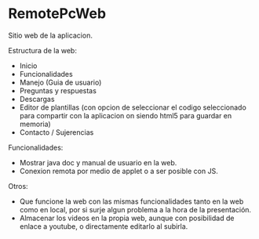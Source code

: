 RemotePcWeb
===========

Sitio web de la aplicacion.

Estructura de la web:
 - Inicio
 - Funcionalidades
 - Manejo (Guia de usuario)
 - Preguntas y respuestas
 - Descargas
 - Editor de plantillas (con opcion de seleccionar el codigo seleccionado para compartir con la aplicacion on siendo html5 para guardar en memoria)
 - Contacto / Sujerencias

Funcionalidades:
 - Mostrar java doc y manual de usuario en la web.
 - Conexion remota por medio de applet o a ser posible con JS.

Otros:
 - Que funcione la web con las mismas funcionalidades tanto en la web como en local, por si surje algun problema a la hora     de la presentación.
 - Almacenar los videos en la propia web, aunque con posibilidad de enlace a youtube, o directamente editarlo al subirla.
